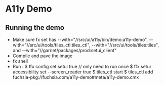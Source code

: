 # A11y Demo

## Running the demo
* Make sure fx set has --with="//src/ui/a11y/bin/demo:a11y-demo",
  --with="//src/ui/tools/tiles_ctl:tiles_ctl", --with="//src/ui/tools/tiles:tiles", and
  --with="//garnet/packages/prod:setui_client"
* Compile and pave the image
* fx shell
* Run :
  $ ffx config set setui true // only need to run once
  $ ffx setui accessibility set --screen_reader true
  $ tiles_ctl start
  $ tiles_ctl add fuchsia-pkg://fuchsia.com/a11y-demo#meta/a11y-demo.cmx
